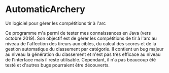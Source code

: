 # AutomaticArchery
Un logiciel pour gérer les compétitions tir à l'arc

Ce programme m'a permi de tester mes connaissances en Java (vers octobre 2019).
Son objectif est de gérer les compétitions de tir à l'arc au niveau de l'affection des tireurs aux cibles, du calcul des scores et de la gestion automatique du classement par catégorie.
Il contient un bug majeur au niveau la génération du classement et n'est pas très efficace au niveau de l'interface mais il reste utilisable. 
Cependant, il n'a pas beaucoup été testé et d'autres bugs pourraient être découverts.
